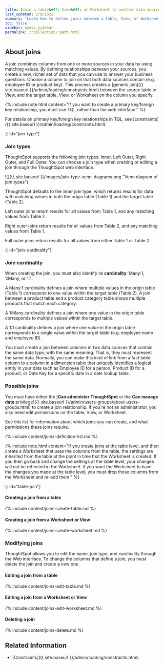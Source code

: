 ```yaml
---
title: [Join a table&#44; View&#44; or Worksheet to another data source]
last_updated: 2/9/2021
summary: "Learn how to define joins between a table, View, or Worksheet and another table, view, or worksheet"
toc: false
sidebar: mydoc_sidebar
permalink: /:collection/:path.html
---
```


## About joins

A join combines columns from one or more sources in your data by using matching values. By defining relationships between your sources, you create a new, richer set of data that you can use to answer your business questions. Choose a column to join on that both data sources contain (e.g. employee ID or product key). This process creates a [generic join]({{ site.baseurl }}/admin/loading/constraints.html) between the source table or View, and the target table, View, or Worksheet on the column you specify.

{% include note.html content="If you want to create a primary key/foreign key relationship, you must use TQL rather than the web interface." %}

For details on primary key/foreign key relationships in TQL, see [constraints]({{ site.baseurl }}/admin/loading/constraints.html).

{: id="join-type"}
### Join types

ThoughtSpot supports the following join types: Inner, Left Outer, Right Outer, and Full Outer. You can choose a join type when creating or editing a join through the ThoughtSpot web interface.

![]({{ site.baseurl }}/images/join-type-venn-diagrams.png "Venn diagram of join types")

ThoughtSpot defaults to the inner join type, which returns results for data with matching values in both the origin table (Table 1) and the target table (Table 2).

Left outer joins return results for all values from Table 1, and any matching values from Table 2.

Right outer joins return results for all values from Table 2, and any matching values from Table 1.

Full outer joins return results for all values from either Table 1 or Table 2.

{: id="join-cardinality"}
### Join cardinality

When creating the join, you must also identify its **cardinality**: Many:1, 1:Many, or 1:1.

A Many:1 cardinality defines a join where multiple values in the origin table (Table 1) correspond to one value within the target table (Table 2). A join between a product table and a product category table shows multiple products that match each category.

A 1:Many cardinality defines a join where one value in the origin table corresponds to multiple values within the target table.

A 1:1 cardinality defines a join where one value in the origin table corresponds to a single value within the target table (e.g. employee name and employee ID).

You must create a join between columns in two data sources that contain the same data type, with the same meaning. That is, they must represent the same data. Normally, you can make this kind of link from a fact table column to a column in a dimension table that uniquely identifies a logical entity in your data such as Employee ID for a person, Product ID for a product, or Date Key for a specific date in a date lookup table.


### Possible joins

You must have either the [**Can administer ThoughtSpot** or the **Can manage data** privilege]({{ site.baseurl }}/admin/users-groups/about-users-groups.html) to create a join relationship. If you're not an administrator, you also need edit permissions on the table, View, or Worksheet.

See this list for information about which joins you can create, and what permissions these joins require.

{% include content/joins-definition-list.md %}

{% include note.html content="If you create joins at the table level, and then create a Worksheet that uses the columns from the table, the settings are inherited from the table at the point in time that the Worksheet is created. If you then go back and change the settings at the table level, your changes will not be reflected in the Worksheet. If you want the Worksheet to have the changes you made at the table level, you must drop those columns from the Worksheet and re-add them." %}

{: id="table-join"}
#### Creating a join from a table

{% include content/joins-create-table.md %}

#### Creating a join from a Worksheet or View

{% include content/joins-create-worksheet.md %}

### Modifying joins

ThoughtSpot allows you to edit the name, join type, and cardinality through the Web interface. To change the columns that define a join, you must delete the join and create a new one.

#### Editing a join from a table

{% include content/joins-edit-table.md %}

#### Editing a join from a Worksheet or View

{% include content/joins-edit-worksheet.md %}

#### Deleting a join

{% include content/joins-delete.md %}

## Related Information
-   [Constraints]({{ site.baseurl }}/admin/loading/constraints.html)
